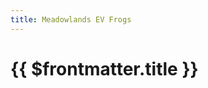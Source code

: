 ```yaml
---
title: Meadowlands EV Frogs
---
```

<script setup>
  import ImageLink from '../.vitepress/components/ImageLink.vue'
</script>

# {{ $frontmatter.title }}

<ImageLink path="maps/" :name="$frontmatter.title" :alt="$frontmatter.title + ' Map'" />

